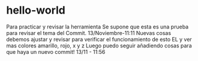 # hello-world
Para practicar y revisar la herramienta
Se supone que esta es una prueba para revisar el tema del Commit. 13/Noviembre-11:11
Nuevas cosas debemos ajustar y revisar para verificar el funcionamiento de esto 
EL y ver mas colores amarillo, rojo, x y z
Luego puedo seguir añadiendo cosas para que haya un nuevo commit! 13/11 - 11:56
